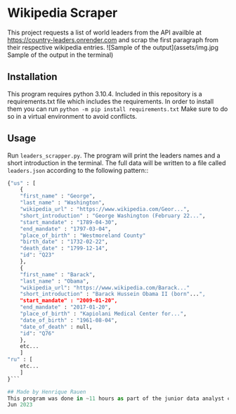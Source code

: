 # Wikipedia Scraper
This project requests a list of world leaders from the API availble at https://country-leaders.onrender.com and scrap the first paragraph from their respective wikipedia entries.
![Sample of the output](assets/img.jpg Sample of the output in the terminal)
## Installation
This program requires python 3.10.4. Included in this repository is a requirements.txt file which includes the requirements. In order to install them you can run ```python -m pip install requirements.txt``` 
Make sure to do so in a virtual environment to avoid conflicts. 
## Usage
Run ```leaders_scrapper.py```. The program will print the leaders names and a short introduction in the terminal. The full data will be written to a file called ```leaders.json``` according to the following pattern::
```py
{"us" : [
	{
	"first_name" : "George",
	"last_name" : "Washington",
	"wikipedia_url" : "https://www.wikipedia.com/Geor...",
	"short_introduction" : "George Washington (February 22...",
	"start_mandate" : "1789-04-30",
	"end_mandate" : "1797-03-04",
	"place_of_birth" : "Westmoreland County"
	"birth_date" : "1732-02-22",
	"death_date" : "1799-12-14",
	"id": "Q23"
	},
	{
	"first_name" : "Barack",
	"last_name" : "Obama",
	"wikipedia_url": "https://www.wikipedia.com/Barack..."
	"short_introduction" : "Barack Hussein Obama II (born"...",
	"start_mandate" : "2009-01-20",
	"end_mandate" : "2017-01-20",
	"place_of_birth" : "Kapiolani Medical Center for...", 
	"date_of_birth" : "1961-08-04",
	"date_of_death" : null,
	"id": "Q76"
	},
	etc...	
	]
"ru" : [
	etc...
	]
}```

## Made by Henrique Rauen
This program was done in ~11 hours as part of the junior data analyst course @ becode.
Jun 2023
